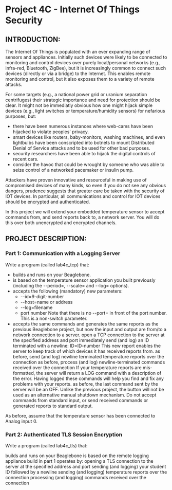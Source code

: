 # Project 4C - Internet Of Things Security
## INTRODUCTION:
The Internet Of Things is populated with an ever expanding range of sensors and appliances. Initially such devices were likely to be connected to monitoring and control devices over purely local/personal networks (e.g., infra-red, Bluetooth, ZigBee), but it is increasingly common to connect such devices (directly or via a bridge) to the Internet. This enables remote monitoring and control, but it also exposes them to a variety of remote attacks.

For some targets (e.g., a national power grid or uranium separation centrifuges) their strategic importance and need for protection should be clear. It might not be immediatly obvious how one might hijack simple devices (e.g., light switches or temperature/humidity sensors) for nefarious purposes, but:

* there have been numerous instances where web-cams have been hijacked to violate peoples' privacy.
* smart devices like routers, baby-monitors, washing machines, and even lightbulbs have been conscripted into botnets to mount Distributed Denial of Service attacks and to be used for other bad purposes.
* security researchers have been able to hijack the digital controls of recent cars.
* consider the havoc that could be wrought by someone who was able to seize control of a networked pacemaker or insulin pump.

Attackers have proven innovative and resourceful in making use of compromised devices of many kinds, so even if you do not see any obvious dangers, prudence suggests that greater care be taken with the security of IOT devices. In particular, all communications and control for IOT devices should be encrypted and authenticated.

In this project we will extend your embedded temperature sensor to accept commands from, and send reports back to, a network server. You will do this over both unencrypted and encrypted channels.

## PROJECT DESCRIPTION:
### Part 1: Communication with a Logging Server
Write a program (called lab4c_tcp) that:

* builds and runs on your Beaglebone.
* is based on the temperature sensor application you built previously (including the --period=, --scale= and --log= options).
* accepts the following (mandatory) new parameters:
  * --id=9-digit-number
  * --host=name or address
  * --log=filename
  * port number
    Note that there is no --port= in front of the port number. This is a non-switch parameter.
* accepts the same commands and generates the same reports as the previous Beaglebone project, but now the input and output are from/to a network connection to a server.
open a TCP connection to the server at the specified address and port
immediately send (and log) an ID terminated with a newline:
ID=ID-number 
This new report enables the server to keep track of which devices it has received reports from.
as before, send (and log) newline terminated temperature reports over the connection
as before, process (and log) newline-terminated commands received over the connection
If your temperature reports are mis-formatted, the server will return a LOG command with a description of the error.
Having logged these commands will help you find and fix any problems with your reports.
as before, the last command sent by the server will be an OFF.
Unlike the previous project, the button will not be used as an alternative manual shutdown mechanism.
Do not accept commands from standard input, or send received commands or generated reports to standard output.

As before, assume that the temperature sensor has been connected to Analog input 0.

### Part 2: Authenticated TLS Session Encryption
Write a program (called lab4c_tls) that:

builds and runs on your Beaglebone
is based on the remote logging appliance build in part 1
operates by:
opening a TLS connection to the server at the specified address and port
sending (and logging) your student ID followed by a newline
sending (and logging) temperature reports over the connection
processing (and logging) commands received over the connection
